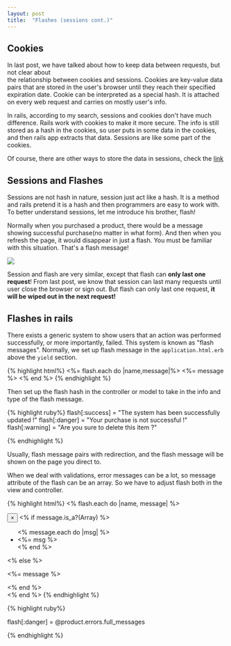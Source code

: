 ```yaml
---
layout: post
title:  "Flashes (sessions cont.)"
---
```


##  Cookies  #
  In last post, we have talked about how to keep data between requests, but not clear about  
  the relationship between cookies and sessions. Cookies are key-value data pairs that are stored in the user's browser until they reach their specified expiration date. Cookie can be interpreted as a special hash. It is attached on every web request and carries on mostly user's info.

  In rails, according to my search, sessions and cookies don't have much difference. Rails work with cookies to make it more secure. The info is still stored as a hash in the cookies, so user puts in some data in the cookies, and then rails app extracts that data. Sessions are like some part of the cookies.

  Of course, there are other ways to store the data in sessions, check the [link](http://www.justinweiss.com/articles/how-rails-sessions-work/)

## Sessions and Flashes  #
Sessions are not hash in nature, session just act like a hash. It is a method and rails pretend it is a hash and then programmers are easy to work with. To better understand sessions, let me introduce his brother, flash!

Normally when you purchased a product, there would be a message showing successful purchase(no matter in what form). And then when you refresh the page, it would disappear in just a flash. You must be familiar with this situation. That's a flash message!

![](http://assets.materialup.com/uploads/f03c6dc2-389d-4122-ae4f-9efb13294d8d/03d17e30671583.562e33d4c8f75.png)

Session and flash are very similar, except that flash can **only last one request**! From last post, we know that session can last many requests until user close the browser or sign out. But flash can only last one request, **it will be wiped out in the next request!**

## Flashes in rails #
There exists a generic system to show users that an action was performed successfully, or more importantly, failed. This system is known as "flash messages".
Normally, we set up flash message in the `application.html.erb` above the `yield` section.

{% highlight html%}
 <%=  flash.each do |name,message|%>
   <%= message %>
 <% end %>
{% endhighlight %}

Then set up the flash hash in the controller or model to take in the info and type of the flash message.

{% highlight ruby%}
 flash[:success] = "The system has been successfully updated !"
 flash[:danger] = "Your purchase is not successful !"
 flash[:warning] = "Are you sure to delete this item ?"

{% endhighlight %}

Usually, flash message pairs with redirection, and the flash message will be shown on the page you direct to.

When we deal with validations, error messages can be a lot, so message attribute of the flash can be an array. So we have to adjust flash both in the view and controller.

{% highlight html%}
<% flash.each do |name, message| %>
   <div class="alert alert-<%= name %> alert-dismissible" role="alert">
     <button type="button" class="close" data-dismiss="alert" aria-label="Close"><span aria-hidden="true">&times;</span></button>
     <% if message.is_a?(Array) %>
      <ul>
       <% message.each do |msg| %>
        <li>  <%= msg %>  </li>
       <% end %>
     </ul>
     <% else %>
     <p> <%= message %> </p>
     <% end %>
   </div>
<% end %>
{% endhighlight %}

{% highlight ruby%}

 flash[:danger] = @product.errors.full_messages

{% endhighlight %}

